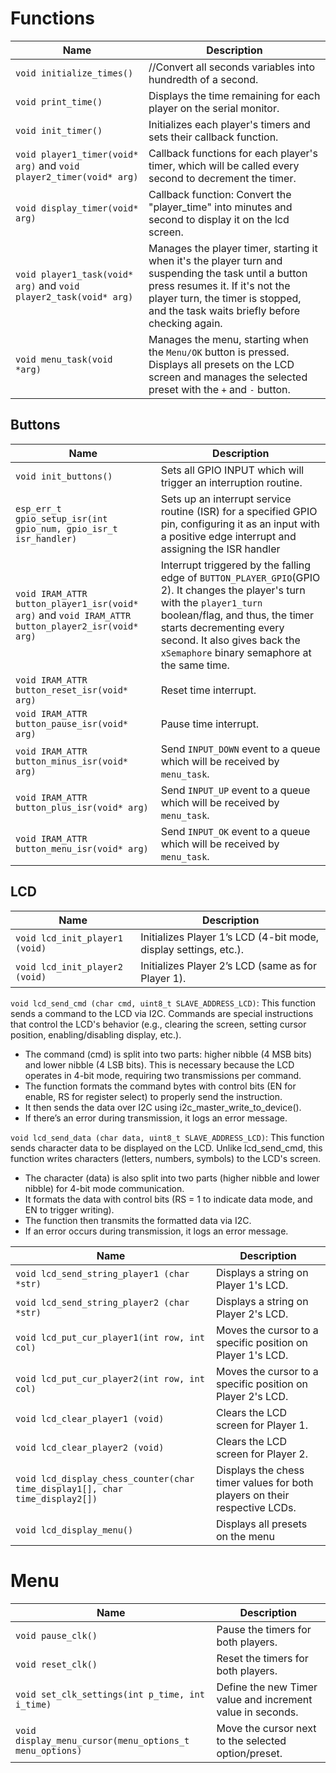 # Functions

|Name|Description|
|----|-----------|
|`void initialize_times()`|//Convert all seconds variables into hundredth of a second. |
|`void print_time()`|Displays the time remaining for each player on the serial monitor. |
|`void init_timer()`|Initializes each player's timers and sets their callback function. |
|`void player1_timer(void* arg)` and `void player2_timer(void* arg)`|Callback functions for each player's timer, which will be called every second to decrement the timer.|
|`void display_timer(void* arg)`|Callback function: Convert the "player_time" into minutes and second to display it on the lcd screen. |
|`void player1_task(void* arg)` and `void player2_task(void* arg)`| Manages the player timer, starting it when it's the player turn and suspending the task until a button press resumes it. If it's not the player turn, the timer is stopped, and the task waits briefly before checking again.|
|`void menu_task(void *arg) `|Manages the menu, starting when the `Menu/OK` button is pressed. Displays all presets on the LCD screen and manages the selected preset with the `+` and `-` button. |

## Buttons

|Name|Description|
|----|-----------|
|`void init_buttons()`|Sets all GPIO INPUT which will trigger an interruption routine.|
|`esp_err_t gpio_setup_isr(int gpio_num, gpio_isr_t isr_handler)`| Sets up an interrupt service routine (ISR) for a specified GPIO pin, configuring it as an input with a positive edge interrupt and assigning the ISR handler  |
|`void IRAM_ATTR button_player1_isr(void* arg)` and `void IRAM_ATTR button_player2_isr(void* arg)`|Interrupt triggered by the falling edge of `BUTTON_PLAYER_GPIO`(GPIO 2). It changes the player's turn with the `player1_turn` boolean/flag, and thus, the timer starts decrementing every second. It also gives back the `xSemaphore` binary semaphore at the same time.|
|`void IRAM_ATTR button_reset_isr(void* arg)`| Reset time interrupt. |
|`void IRAM_ATTR button_pause_isr(void* arg)`| Pause time interrupt. |
|`void IRAM_ATTR button_minus_isr(void* arg)`| Send `INPUT_DOWN` event to a queue which will be received by `menu_task`. |
|`void IRAM_ATTR button_plus_isr(void* arg)`| Send `INPUT_UP` event to a queue which will be received by `menu_task`. |
|`void IRAM_ATTR button_menu_isr(void* arg)`| Send `INPUT_OK` event to a queue which will be received by `menu_task`. |

## LCD

|Name|Description|
|----|-----------|
|`void lcd_init_player1 (void)`|Initializes Player 1’s LCD (4-bit mode, display settings, etc.).|
|`void lcd_init_player2 (void)`|Initializes Player 2’s LCD (same as for Player 1).|

`void lcd_send_cmd (char cmd, uint8_t SLAVE_ADDRESS_LCD)`: This function sends a command to the LCD via I2C. Commands are special instructions that control the LCD's behavior (e.g., clearing the screen, setting cursor position, enabling/disabling display, etc.).
- The command (cmd) is split into two parts: higher nibble (4 MSB bits) and lower nibble (4 LSB bits). This is necessary because the LCD operates in 4-bit mode, requiring two transmissions per command.
- The function formats the command bytes with control bits (EN for enable, RS for register select) to properly send the instruction.
- It then sends the data over I2C using i2c_master_write_to_device().
- If there’s an error during transmission, it logs an error message.

`void lcd_send_data (char data, uint8_t SLAVE_ADDRESS_LCD)`: This function sends character data to be displayed on the LCD. Unlike lcd_send_cmd, this function writes characters (letters, numbers, symbols) to the LCD's screen.
- The character (data) is also split into two parts (higher nibble and lower nibble) for 4-bit mode communication.
- It formats the data with control bits (RS = 1 to indicate data mode, and EN to trigger writing).
- The function then transmits the formatted data via I2C.
- If an error occurs during transmission, it logs an error message.

|Name|Description|
|----|-----------|
|`void lcd_send_string_player1 (char *str)`|Displays a string on Player 1's LCD.|
|`void lcd_send_string_player2 (char *str)`|Displays a string on Player 2's LCD.|
|`void lcd_put_cur_player1(int row, int col)`|Moves the cursor to a specific position on Player 1's LCD.|
|`void lcd_put_cur_player2(int row, int col)`|Moves the cursor to a specific position on Player 2's LCD.|
|`void lcd_clear_player1 (void)`|Clears the LCD screen for Player 1.|
|`void lcd_clear_player2 (void)`|Clears the LCD screen for Player 2.|
|`void lcd_display_chess_counter(char time_display1[], char time_display2[])`|Displays the chess timer values for both players on their respective LCDs.|
|`void lcd_display_menu()`| Displays all presets on the menu |

# Menu

|Name|Description|
|----|-----------|
|`void pause_clk()`| Pause the timers for both players. |
|`void reset_clk()`| Reset the timers for both players. |
|`void set_clk_settings(int p_time, int i_time)`| Define the new Timer value and increment value in seconds. |
|`void display_menu_cursor(menu_options_t menu_options)`| Move the cursor next to the selected option/preset. |
